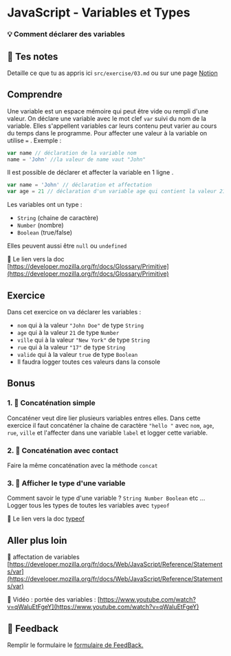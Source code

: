# JavaScript - Variables et Types

### 💡 Comment déclarer des variables

## 📝 Tes notes

Detaille ce que tu as appris ici `src/exercise/03.md`
ou sur une page [Notion](https://go.mikecodeur.com/course-notes-template)

## Comprendre

Une variable est un espace mémoire qui peut être vide ou rempli d'une valeur. On
déclare une variable avec le mot clef `var` suivi du nom de la variable. Elles
s'appellent variables car leurs contenu peut varier au cours du temps dans le
programme. Pour affecter une valeur à la variable on utilise `=` . Exemple :

```jsx
var name // déclaration de la variable nom
name = 'John' //la valeur de name vaut "John"
```

Il est possible de déclarer et affecter la variable en 1 ligne .

```jsx
var name = 'John' // déclaration et affectation
var age = 21 // déclaration d'un variable age qui contient la valeur 21
```

Les variables ont un type :

- `String` (chaine de caractère)
- `Number` (nombre)
- `Boolean` (true/false)

Elles peuvent aussi être `null` ou `undefined`

📑 Le lien vers la doc
[https://developer.mozilla.org/fr/docs/Glossary/Primitive](https://developer.mozilla.org/fr/docs/Glossary/Primitive)

## Exercice

Dans cet exercice on va déclarer les variables :

- `nom` qui à la valeur `"John Doe"` de type `String`
- `age` qui à la valeur `21` de type `Number`
- `ville` qui à la valeur `"New York"` de type `String`
- `rue` qui à la valeur `"17"` de type `String`
- `valide` qui à la valeur `true` de type `Boolean`
- Il faudra logger toutes ces valeurs dans la console

## Bonus

### 1. 🚀 Concaténation simple

Concaténer veut dire lier plusieurs variables entres elles. Dans cette exercice
il faut concaténer la chaine de caractère `"hello "` avec `nom`, `age`, `rue`,
`ville` et l'affecter dans une variable `label` et logger cette variable.

### 2. 🚀 Concaténation avec contact

Faire la même concaténation avec la méthode `concat`

### 3. 🚀 Afficher le type d'une variable

Comment savoir le type d'une variable ? `String Number Boolean` etc ... Logger
tous les types de toutes les variables avec `typeof`

📑 Le lien vers la doc
[typeof](https://developer.mozilla.org/fr/docs/Web/JavaScript/Reference/Operators/typeof)

## Aller plus loin

📑 affectation de variables
[https://developer.mozilla.org/fr/docs/Web/JavaScript/Reference/Statements/var](https://developer.mozilla.org/fr/docs/Web/JavaScript/Reference/Statements/var)

📑 Vidéo : portée des variables :
[https://www.youtube.com/watch?v=qWaluEtFgeY](https://www.youtube.com/watch?v=qWaluEtFgeY)

## 🐜 Feedback

Remplir le formulaire le
[formulaire de FeedBack.](https://go.mikecodeur.com/cours-react-avis?entry.1430994900=React%20Prérequis%20débutants&entry.533578441=3%20JavaScript%20-%20Variables%20et%20Types)
